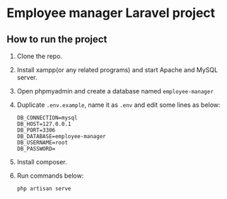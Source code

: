 # Employee manager Laravel project
## How to run the project

1. Clone the repo.

2. Install xampp(or any related programs) and start Apache and MySQL server.

3. Open phpmyadmin and create a database named `employee-manager`

4. Duplicate `.env.example`, name it as `.env` and edit some lines as below:
	```
	DB_CONNECTION=mysql
	DB_HOST=127.0.0.1
	DB_PORT=3306
    DB_DATABASE=employee-manager
	DB_USERNAME=root
	DB_PASSWORD=
	```

5. Install composer.

6. Run commands below:

	```
	php artisan serve
	```